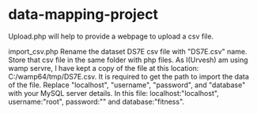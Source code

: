 # data-mapping-project

Upload.php will help to provide a webpage to upload a csv file.


import_csv.php
Rename the dataset DS7E csv file with "DS7E.csv" name.
Store that csv file in the same folder with php files.
As I(Urvesh) am using wamp servre, I have kept a copy of the file at this location: C:/wamp64/tmp/DS7E.csv. It is required to get the path to import the data of the file.
Replace "localhost", "username", "password", and "database" with your MySQL server details. 
In this file: localhost:"localhost", username:"root", password:"" and database:"fitness".
